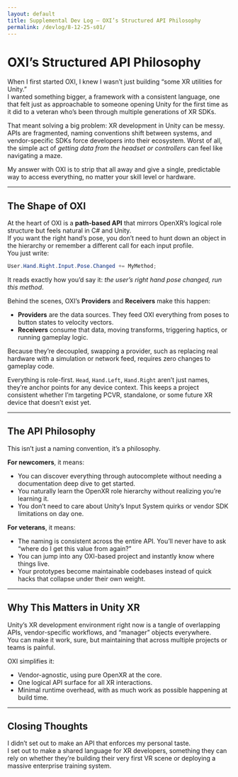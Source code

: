 ```yaml
---
layout: default
title: Supplemental Dev Log — OXI’s Structured API Philosophy
permalink: /devlog/8-12-25-s01/
---
```


# OXI’s Structured API Philosophy

When I first started OXI, I knew I wasn’t just building “some XR utilities for Unity.”  
I wanted something bigger, a framework with a consistent language, one that felt just as approachable to someone opening Unity for the first time as it did to a veteran who’s been through multiple generations of XR SDKs.  

That meant solving a big problem: XR development in Unity can be messy.  
APIs are fragmented, naming conventions shift between systems, and vendor-specific SDKs force developers into their ecosystem. Worst of all, the simple act of *getting data from the headset or controllers* can feel like navigating a maze.  

My answer with OXI is to strip that all away and give a single, predictable way to access everything, no matter your skill level or hardware.  

---

## The Shape of OXI

At the heart of OXI is a **path-based API** that mirrors OpenXR’s logical role structure but feels natural in C# and Unity.  
If you want the right hand’s pose, you don’t need to hunt down an object in the hierarchy or remember a different call for each input profile.  
You just write:

```csharp
User.Hand.Right.Input.Pose.Changed += MyMethod;
```

It reads exactly how you’d say it: *the user’s right hand pose changed, run this method*.  

Behind the scenes, OXI’s **Providers** and **Receivers** make this happen:

- **Providers** are the data sources. They feed OXI everything from poses to button states to velocity vectors.  
- **Receivers** consume that data, moving transforms, triggering haptics, or running gameplay logic.  

Because they’re decoupled, swapping a provider, such as replacing real hardware with a simulation or network feed, requires zero changes to gameplay code.  

Everything is role-first. `Head`, `Hand.Left`, `Hand.Right` aren’t just names, they’re anchor points for any device context. This keeps a project consistent whether I’m targeting PCVR, standalone, or some future XR device that doesn’t exist yet.  

---

## The API Philosophy

This isn’t just a naming convention, it’s a philosophy.  

**For newcomers**, it means:  
- You can discover everything through autocomplete without needing a documentation deep dive to get started.  
- You naturally learn the OpenXR role hierarchy without realizing you’re learning it.  
- You don’t need to care about Unity’s Input System quirks or vendor SDK limitations on day one.  

**For veterans**, it means:  
- The naming is consistent across the entire API. You’ll never have to ask “where do I get this value from again?”  
- You can jump into any OXI-based project and instantly know where things live.  
- Your prototypes become maintainable codebases instead of quick hacks that collapse under their own weight.  

---

## Why This Matters in Unity XR

Unity’s XR development environment right now is a tangle of overlapping APIs, vendor-specific workflows, and “manager” objects everywhere.  
You can make it work, sure, but maintaining that across multiple projects or teams is painful.  

OXI simplifies it:  
- Vendor-agnostic, using pure OpenXR at the core.  
- One logical API surface for all XR interactions.  
- Minimal runtime overhead, with as much work as possible happening at build time.  

---

## Closing Thoughts

I didn’t set out to make an API that enforces my personal taste.  
I set out to make a shared language for XR developers, something they can rely on whether they’re building their very first VR scene or deploying a massive enterprise training system.
